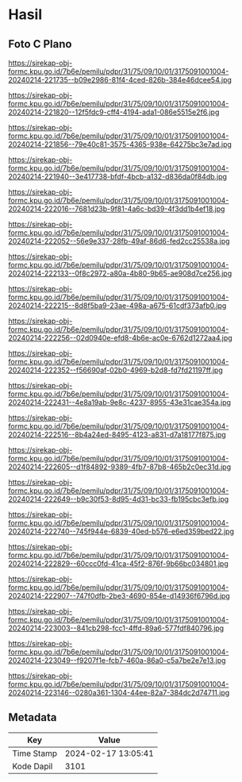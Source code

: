 # Hasil

## Foto C Plano

https://sirekap-obj-formc.kpu.go.id/7b6e/pemilu/pdpr/31/75/09/10/01/3175091001004-20240214-221735--b09e2986-81f4-4ced-826b-384e46dcee54.jpg

https://sirekap-obj-formc.kpu.go.id/7b6e/pemilu/pdpr/31/75/09/10/01/3175091001004-20240214-221820--12f5fdc9-cff4-4194-ada1-086e5515e2f6.jpg

https://sirekap-obj-formc.kpu.go.id/7b6e/pemilu/pdpr/31/75/09/10/01/3175091001004-20240214-221856--79e40c81-3575-4365-938e-64275bc3e7ad.jpg

https://sirekap-obj-formc.kpu.go.id/7b6e/pemilu/pdpr/31/75/09/10/01/3175091001004-20240214-221940--3e417738-bfdf-4bcb-a132-d836da0f84db.jpg

https://sirekap-obj-formc.kpu.go.id/7b6e/pemilu/pdpr/31/75/09/10/01/3175091001004-20240214-222016--7681d23b-9f81-4a6c-bd39-4f3dd1b4ef18.jpg

https://sirekap-obj-formc.kpu.go.id/7b6e/pemilu/pdpr/31/75/09/10/01/3175091001004-20240214-222052--56e9e337-28fb-49af-86d6-fed2cc25538a.jpg

https://sirekap-obj-formc.kpu.go.id/7b6e/pemilu/pdpr/31/75/09/10/01/3175091001004-20240214-222133--0f8c2972-a80a-4b80-9b65-ae908d7ce256.jpg

https://sirekap-obj-formc.kpu.go.id/7b6e/pemilu/pdpr/31/75/09/10/01/3175091001004-20240214-222215--8d8f5ba9-23ae-498a-a675-61cdf373afb0.jpg

https://sirekap-obj-formc.kpu.go.id/7b6e/pemilu/pdpr/31/75/09/10/01/3175091001004-20240214-222256--02d0940e-efd8-4b6e-ac0e-6762d1272aa4.jpg

https://sirekap-obj-formc.kpu.go.id/7b6e/pemilu/pdpr/31/75/09/10/01/3175091001004-20240214-222352--f56690af-02b0-4969-b2d8-fd7fd21197ff.jpg

https://sirekap-obj-formc.kpu.go.id/7b6e/pemilu/pdpr/31/75/09/10/01/3175091001004-20240214-222431--4e8a19ab-9e8c-4237-8955-43e31cae354a.jpg

https://sirekap-obj-formc.kpu.go.id/7b6e/pemilu/pdpr/31/75/09/10/01/3175091001004-20240214-222516--8b4a24ed-8495-4123-a831-d7a18177f875.jpg

https://sirekap-obj-formc.kpu.go.id/7b6e/pemilu/pdpr/31/75/09/10/01/3175091001004-20240214-222605--d1f84892-9389-4fb7-87b8-465b2c0ec31d.jpg

https://sirekap-obj-formc.kpu.go.id/7b6e/pemilu/pdpr/31/75/09/10/01/3175091001004-20240214-222649--b9c30f53-8d95-4d31-bc33-fb195cbc3efb.jpg

https://sirekap-obj-formc.kpu.go.id/7b6e/pemilu/pdpr/31/75/09/10/01/3175091001004-20240214-222740--745f944e-6839-40ed-b576-e6ed359bed22.jpg

https://sirekap-obj-formc.kpu.go.id/7b6e/pemilu/pdpr/31/75/09/10/01/3175091001004-20240214-222829--60ccc0fd-41ca-45f2-876f-9b66bc034801.jpg

https://sirekap-obj-formc.kpu.go.id/7b6e/pemilu/pdpr/31/75/09/10/01/3175091001004-20240214-222907--747f0dfb-2be3-4690-854e-d14936f6796d.jpg

https://sirekap-obj-formc.kpu.go.id/7b6e/pemilu/pdpr/31/75/09/10/01/3175091001004-20240214-223003--841cb298-fcc1-4ffd-89a6-577fdf840796.jpg

https://sirekap-obj-formc.kpu.go.id/7b6e/pemilu/pdpr/31/75/09/10/01/3175091001004-20240214-223049--f9207f1e-fcb7-460a-86a0-c5a7be2e7e13.jpg

https://sirekap-obj-formc.kpu.go.id/7b6e/pemilu/pdpr/31/75/09/10/01/3175091001004-20240214-223146--0280a361-1304-44ee-82a7-384dc2d74711.jpg


## Metadata

| Key        | Value               |
| ---------- | ------------------- |
| Time Stamp | 2024-02-17 13:05:41 |
| Kode Dapil | 3101                |



